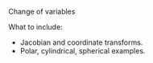 Change of variables

What to include:
- Jacobian and coordinate transforms.
- Polar, cylindrical, spherical examples.
